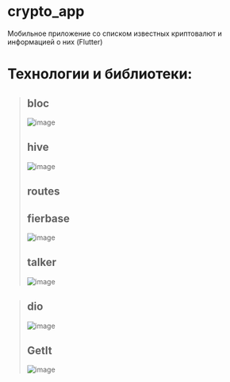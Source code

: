 # crypto_app
Мобильное приложение со списком известных криптовалют и информацией о них (Flutter)
# Технологии и библиотеки:
> ## bloc
> ![image](https://github.com/mokinprokin/crypto_app/assets/106832520/194a152d-62aa-4379-9a9c-716d533df295)
> ## hive
> ![image](https://github.com/mokinprokin/crypto_app/assets/106832520/402655a2-1c34-438d-9f93-a8f7f6e3d444)
> ## routes
> ## fierbase
> ![image](https://github.com/mokinprokin/crypto_app/assets/106832520/97e44ccf-711a-4b2c-a1aa-18198fc3a95f)
> ## talker
>![image](https://github.com/mokinprokin/crypto_app/assets/106832520/49673db5-49a1-44e5-907c-28010aa3b003)

> ## dio
> ![image](https://github.com/mokinprokin/crypto_app/assets/106832520/4aaa6b02-356d-42d1-8dea-4e9bfa9158a9)
> ## GetIt
> ![image](https://github.com/mokinprokin/crypto_app/assets/106832520/5599c191-d767-46e3-8a00-fe3cd9cc95e1)

